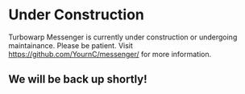# Under Construction
Turbowarp Messenger is currently under construction or undergoing maintainance. Please be patient. Visit https://github.com/YournC/messenger/ for more information.

## We will be back up shortly!
